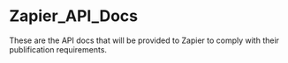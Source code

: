 # Zapier_API_Docs
These are the API docs that will be provided to Zapier to comply with their publification requirements.
